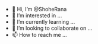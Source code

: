 - 👋 Hi, I’m @ShoheRana
- 👀 I’m interested in ...
- 🌱 I’m currently learning ...
- 💞️ I’m looking to collaborate on ...
- 📫 How to reach me ...

<!---
ShoheRana/ShoheRana is a ✨ special ✨ repository because its `README.md` (this file) appears on your GitHub profile.
You can click the Preview link to take a look at your changes.
--->
